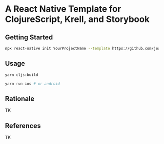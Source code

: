 # A React Native Template for ClojureScript, Krell, and Storybook

## Getting Started

```bash
npx react-native init YourProjectName --template https://github.com/joshuamiller/react-native-template-cljs-krell-storybook
```

## Usage

```bash
yarn cljs:build

yarn run ios # or android
```

## Rationale

TK

## References

TK
